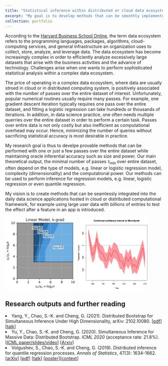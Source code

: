 ```yaml
---
title: "Statistical inference within distributed or cloud data ecosystem"
excerpt: "My goal is to develop methods that can be smoothly implemented in the ecosystem of data science, and perform provabiy accurate statistical analysis including hypothesis testing on statistical models and causal effect.<br/><img src='/images/research/distributed.png' style='width: 40%; height: auto'>"
collection: portfolio
---
```

According to the <a href="https://online.hbs.edu/blog/post/data-ecosystem" target="_blank"> Harvard Business School Online</a>, the term data ecosystem refers to the programming languages, packages, algorithms, cloud-computing services, and general infrastructure an organization uses to collect, store, analyze, and leverage data. The data ecosystem has become increasingly complex in order to efficiently analyze excessively large datasets that arise with the business activities and the advance of technology. Challenges arise when one wants to perform sophisticated statistical analysis within a complex data ecosystem.

The price of operating in a complex data ecosystem, where data are usually stroed in cloud or in distributed computing system, is positively associated with the number of passes over the entire dataset of interest. Unfortunately, popular numerical routines usually require many passes. For example, one gradient descent iteration typically requires one pass over the entire dataset, and fitting a logistic regression can take hundreds or thousands of iterations. In addition, in data science practice, one often needs multiple querries over the entire dataset in order to perform a certain task. Passes over entire data is not only costly but also inefficient as computational overhead may occur. Hence, minimizing the number of queries without sacrificing statistical accuracy is most desirable in practice. 

My research goal is thus to develpe provable methods that can be performed with one or just a few passes over the entire dataset while maintaining oracle inferential accuracy such as size and power. Our main theoretical output, the minimal number of passes $\tau_{\min}$ over entire dataset, often depend on the type of models, e.g. linear or logistic regression model, complexity (dimensionality) and the computational power. Our methods can be used to perform inference for regression models, e.g. linear, logistic regression or even quantile regression.

My vision is to create methods that can be seamlessly integrated into the daily data science applications hosted in cloud or distributed computational framework, for example using large user data with billions of entries to test the effect after a feature in an app is introduced.

<img src='/images/research/minimaltau.png' style='width: 45%; height: auto' class='center'>
<img src='/images/research/microsynth.png' style='width: 45%; height: auto' class='center'>

Research outputs and further reading
-
<li>Yang, Y., Chao, S.-K. and Cheng, G. (2021). Distributed Bootstrap for Simultaneous Inference Under High Dimensionality, arXiv: 2102.10080. [<a href="https://arxiv.org/abs/2102.10080" target="_blank">pdf</a>] [<a href="/files/portfolio/20211006_talk.pdf" target="_blank">talk</a>]
<li>Yu, Y., Chao, S.-K. and Cheng, G. (2020). Simultaneous Inference for Massive Data: Distributed Bootstrap. <em>ICML 2020</em> (acceptance rate: 21.8%). [<a href="https://icml.cc/virtual/2020/poster/6606" target="_blank">ICML paper/slides/video</a>] [<a href="https://arxiv.org/pdf/2002.08443.pdf" target="_blank">Arxiv</a>]</li>
<li>Volgushev, S., Chao, S.-K. and Cheng, G. (2019). Distributed inference for quantile regression processes. <em>Annals of Statistics</em>, 47(3): 1634-1662. [<a href="http://arxiv.org/abs/1701.06088" target="_blank">arXiv</a>] [<a href="https://projecteuclid.org/euclid.aos/1550026852" target="_blank">pdf</a>] [<a href="/files/portfolio/20190608 talk_ICSA.pdf" target="_blank">talk</a>] [<a href="/files/portfolio/SAMSI_WISO_BDQR.pdf" target="_blank">poster</a>][<a href="https://www.connectedpapers.com/main/59a68cb52566a1901268e1032df14c9328dce7c7/Distributed-inference-for-quantile-regression-processes/graph"  target="_blank">context</a>]</li>

